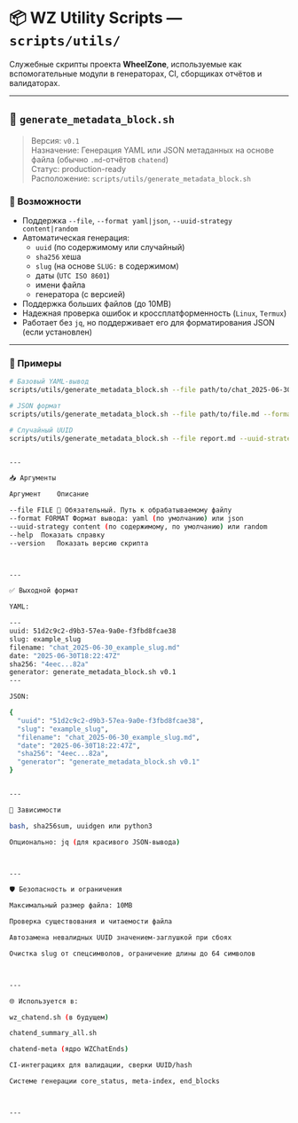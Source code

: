 # 📦 WZ Utility Scripts — `scripts/utils/`

Служебные скрипты проекта **WheelZone**, используемые как вспомогательные модули в генераторах, CI, сборщиках отчётов и валидаторах.

---

## 🔧 `generate_metadata_block.sh`

> Версия: `v0.1`  
> Назначение: Генерация YAML или JSON метаданных на основе файла (обычно `.md`-отчётов `chatend`)  
> Статус: production-ready  
> Расположение: `scripts/utils/generate_metadata_block.sh`

### 📌 Возможности

- Поддержка `--file`, `--format yaml|json`, `--uuid-strategy content|random`
- Автоматическая генерация:
  - `uuid` (по содержимому или случайный)
  - `sha256` хеша
  - `slug` (на основе `SLUG:` в содержимом)
  - даты (`UTC ISO 8601`)
  - имени файла
  - генератора (с версией)
- Поддержка больших файлов (до 10MB)
- Надежная проверка ошибок и кроссплатформенность (`Linux`, `Termux`)
- Работает без `jq`, но поддерживает его для форматирования JSON (если установлен)

---

### 🧪 Примеры

```bash
# Базовый YAML-вывод
scripts/utils/generate_metadata_block.sh --file path/to/chat_2025-06-30_slug.md

# JSON формат
scripts/utils/generate_metadata_block.sh --file path/to/file.md --format json

# Случайный UUID
scripts/utils/generate_metadata_block.sh --file report.md --uuid-strategy random


---

📥 Аргументы

Аргумент	Описание

--file FILE	📌 Обязательный. Путь к обрабатываемому файлу
--format FORMAT	Формат вывода: yaml (по умолчанию) или json
--uuid-strategy	content (по содержимому, по умолчанию) или random
--help	Показать справку
--version	Показать версию скрипта



---

✅ Выходной формат

YAML:

---
uuid: 51d2c9c2-d9b3-57ea-9a0e-f3fbd8fcae38
slug: example_slug
filename: "chat_2025-06-30_example_slug.md"
date: "2025-06-30T18:22:47Z"
sha256: "4eec...82a"
generator: generate_metadata_block.sh v0.1
---

JSON:

{
  "uuid": "51d2c9c2-d9b3-57ea-9a0e-f3fbd8fcae38",
  "slug": "example_slug",
  "filename": "chat_2025-06-30_example_slug.md",
  "date": "2025-06-30T18:22:47Z",
  "sha256": "4eec...82a",
  "generator": "generate_metadata_block.sh v0.1"
}


---

📎 Зависимости

bash, sha256sum, uuidgen или python3

Опционально: jq (для красивого JSON-вывода)



---

🛡️ Безопасность и ограничения

Максимальный размер файла: 10MB

Проверка существования и читаемости файла

Автозамена невалидных UUID значением-заглушкой при сбоях

Очистка slug от спецсимволов, ограничение длины до 64 символов



---

🌐 Используется в:

wz_chatend.sh (в будущем)

chatend_summary_all.sh

chatend-meta (ядро WZChatEnds)

CI-интеграциях для валидации, сверки UUID/hash

Системе генерации core_status, meta-index, end_blocks



---

